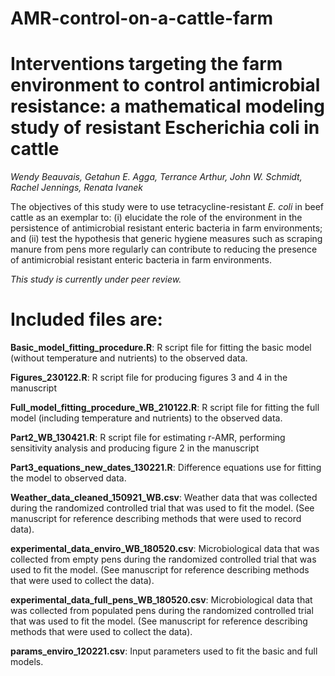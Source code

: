# AMR-control-on-a-cattle-farm

# **Interventions targeting the farm environment to control antimicrobial resistance: a mathematical modeling study of resistant Escherichia coli in cattle**

*Wendy Beauvais, Getahun E. Agga, Terrance Arthur, John W. Schmidt, Rachel Jennings, Renata Ivanek*

The objectives of this study were to use tetracycline-resistant *E. coli* in beef cattle as an exemplar to: (i) elucidate the role of the environment in the persistence of antimicrobial resistant enteric bacteria in farm environments; and (ii) test the hypothesis that generic hygiene measures such as scraping manure from pens more regularly can contribute to reducing the presence of antimicrobial resistant enteric bacteria in farm environments. 

*This study is currently under peer review.* 

# **Included files are:**

**Basic_model_fitting_procedure.R**: R script file for fitting the basic model (without temperature and nutrients) to the observed data. 

**Figures_230122.R**: R script file for producing figures 3 and 4 in the manuscript

**Full_model_fitting_procedure_WB_210122.R**: R script file for fitting the full model (including temperature and nutrients) to the observed data.

**Part2_WB_130421.R**: R script file for estimating r-AMR, performing sensitivity analysis and producing figure 2 in the manuscript

**Part3_equations_new_dates_130221.R**:	Difference equations use for fitting the model to observed data.

**Weather_data_cleaned_150921_WB.csv**:	Weather data that was collected during the randomized controlled trial that was used to fit the model. (See manuscript for reference describing methods that were used to record data).

**experimental_data_enviro_WB_180520.csv**:	Microbiological data that was collected from empty pens during the randomized controlled trial that was used to fit the model. (See manuscript for reference describing methods that were used to collect the data).

**experimental_data_full_pens_WB_180520.csv**:	Microbiological data that was collected from populated pens during the randomized controlled trial that was used to fit the model. (See manuscript for reference describing methods that were used to collect the data). 

**params_enviro_120221.csv**:	Input parameters used to fit the basic and full models. 
